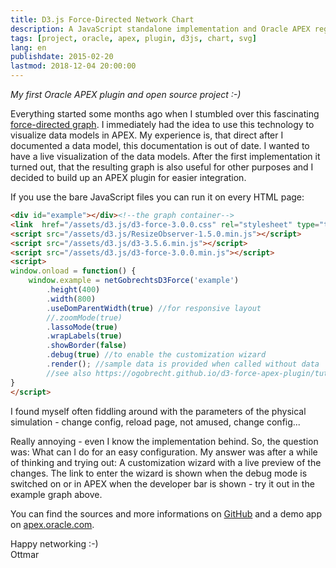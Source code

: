 ```yaml
---
title: D3.js Force-Directed Network Chart
description: A JavaScript standalone implementation and Oracle APEX region type plugin
tags: [project, oracle, apex, plugin, d3js, chart, svg]
lang: en
publishdate: 2015-02-20
lastmod: 2018-12-04 20:00:00
---
```

_My first Oracle APEX plugin and open source project :-)_

<div id="example"></div><!--the graph container-->

Everything started some months ago when I stumbled over this fascinating [force-directed graph][1]. I immediately had the idea to use this technology to visualize data models in APEX. My experience is, that direct after I documented a data model, this documentation is out of date. I wanted to have a live visualization of the data models. After the first implementation it turned out, that the resulting graph is also useful for other purposes and I decided to build up an APEX plugin for easier integration.

If you use the bare JavaScript files you can run it on every HTML page:

```html
<div id="example"></div><!--the graph container-->
<link  href="/assets/d3.js/d3-force-3.0.0.css" rel="stylesheet" type="text/css">
<script src="/assets/d3.js/ResizeObserver-1.5.0.min.js"></script>
<script src="/assets/d3.js/d3-3.5.6.min.js"></script>
<script src="/assets/d3.js/d3-force-3.0.0.min.js"></script>
<script>
window.onload = function() {
    window.example = netGobrechtsD3Force('example')
        .height(400)
        .width(800)
        .useDomParentWidth(true) //for responsive layout
        //.zoomMode(true)
        .lassoMode(true)
        .wrapLabels(true)
        .showBorder(false)
        .debug(true) //to enable the customization wizard
        .render(); //sample data is provided when called without data
        //see also https://ogobrecht.github.io/d3-force-apex-plugin/tutorial-1-getting-started.html
}
</script>
```

I found myself often fiddling around with the parameters of the physical simulation - change config, reload page, not amused, change config...

Really annoying - even I know the implementation behind. So, the question was: What can I do for an easy configuration. My answer was after a while of thinking and trying out: A customization wizard with a live preview of the changes. The link to enter the wizard is shown when the debug mode is switched on or in APEX when the developer bar is shown - try it out in the example graph above.

You can find the sources and more informations on [GitHub][2] and a demo app on [apex.oracle.com][3].

Happy networking :-)<br>
Ottmar


[1]: https://bl.ocks.org/mbostock/4062045
[2]: https://github.com/ogobrecht/d3-force-apex-plugin
[3]: https://apex.oracle.com/pls/apex/f?p=18290:1

<link  href="/assets/d3.js/d3-force-3.0.0.css" rel="stylesheet" type="text/css">
<script src="/assets/d3.js/ResizeObserver-1.5.0.min.js"></script>
<script src="/assets/d3.js/d3-3.5.6.min.js"></script>
<script src="/assets/d3.js/d3-force-3.0.0.min.js"></script>

<style>.net_gobrechts_d3_force_tooltip { z-index: auto; }</style>

<script>
window.onload = function() {
    window.example = netGobrechtsD3Force('example')
        .width(800)
        .height(400)
        .useDomParentWidth(true) //for responsive layout
        //.zoomMode(true)
        .lassoMode(true)
        .wrapLabels(true)
        .showBorder(false)
        .debug(true) //to enable the customization wizard
        .render(); //sample data is provided when called without data
        //see also https://ogobrecht.github.io/d3-force-apex-plugin/tutorial-1-getting-started.html
        d3.select('#example').select('svg').classed('shadow', true);
}
</script>

